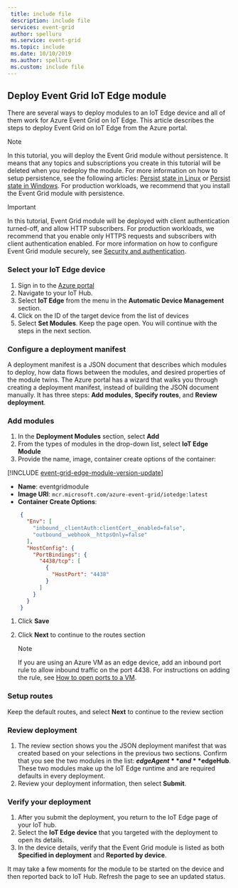 ```yaml
---
 title: include file
 description: include file
 services: event-grid
 author: spelluru
 ms.service: event-grid
 ms.topic: include
 ms.date: 10/10/2019
 ms.author: spelluru
 ms.custom: include file
---
```


## Deploy Event Grid IoT Edge module

There are several ways to deploy modules to an IoT Edge device and all of them work for Azure Event Grid on IoT Edge. This article describes the steps to deploy Event Grid on IoT Edge from the Azure portal.

>[!NOTE]
> In this tutorial, you will deploy the Event Grid module without persistence. It means that any topics and subscriptions you create in this tutorial will be deleted when you redeploy the module. For more information on how to setup persistence, see the following articles: [Persist state in Linux](../edge/persist-state-linux.md) or [Persist state in Windows](../edge/persist-state-windows.md). For production workloads, we recommend that you install the Event Grid module with persistence.

>[!IMPORTANT]
> In this tutorial, Event Grid module will be deployed with client authentication turned-off, and allow HTTP subscribers. For production workloads, we recommend that you enable only HTTPS requests and subscribers with client authentication enabled. For more information on how to configure Event Grid module securely, see [Security and authentication](../edge/security-authentication.md).
 
### Select your IoT Edge device

1. Sign in to the [Azure portal](https://portal.azure.com)
1. Navigate to your IoT Hub.
1. Select **IoT Edge** from the menu in the **Automatic Device Management** section. 
1. Click on the ID of the target device from the list of devices
1. Select **Set Modules**. Keep the page open. You will continue with the steps in the next section.

### Configure a deployment manifest

A deployment manifest is a JSON document that describes which modules to deploy, how data flows between the modules, and desired properties of the module twins. The Azure portal has a wizard that walks you through creating a deployment manifest, instead of building the JSON document manually.  It has three steps: **Add modules**, **Specify routes**, and **Review deployment**.

### Add modules

1. In the **Deployment Modules** section, select **Add**
1. From the types of modules in the drop-down list, select **IoT Edge Module**
1. Provide the name, image, container create options of the container:

[!INCLUDE [event-grid-edge-module-version-update](event-grid-edge-module-version-update.md)]

   * **Name**: eventgridmodule
   * **Image URI**: `mcr.microsoft.com/azure-event-grid/iotedge:latest`
   * **Container Create Options**:

```json
    {
      "Env": [
        "inbound__clientAuth:clientCert__enabled=false",
        "outbound__webhook__httpsOnly=false"
      ],
      "HostConfig": {
        "PortBindings": {
          "4438/tcp": [
            {
              "HostPort": "4438"
            }
          ]
        }
      }
    }
```

 1. Click **Save**
 1. Click **Next** to continue to the routes section

    > [!NOTE]
    > If you are using an Azure VM as an edge device, add an inbound port rule to allow inbound traffic on the port 4438. For instructions on adding the rule, see [How to open ports to a VM](../../virtual-machines/windows/nsg-quickstart-portal.md).


### Setup routes

 Keep the default routes, and select **Next** to continue to the review section

### Review deployment

1. The review section shows you the JSON deployment manifest that was created based on your selections in the previous two sections. Confirm that you see the two modules in the list: **$edgeAgent** and **$edgeHub**. These two modules make up the IoT Edge runtime and are required defaults in every deployment.
1. Review your deployment information, then select **Submit**.

### Verify your deployment

1. After you submit the deployment, you return to the IoT Edge page of your IoT hub.
1. Select the **IoT Edge device** that you targeted with the deployment to open its details.
1. In the device details, verify that the Event Grid module is listed as both **Specified in deployment** and **Reported by device**.

It may take a few moments for the module to be started on the device and then reported back to IoT Hub. Refresh the page to see an updated status.